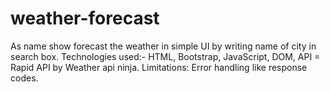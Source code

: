 # weather-forecast
As name show forecast the weather in simple UI by writing name of city in search box.
Technologies used:- HTML, Bootstrap, JavaScript, DOM, API = Rapid API by Weather api ninja.
Limitations: Error handling like response codes.

